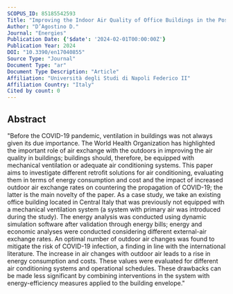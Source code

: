 ```yaml
---
SCOPUS_ID: 85185542593
Title: "Improving the Indoor Air Quality of Office Buildings in the Post-Pandemic Era—Impact on Energy Consumption and Costs"
Author: "D’Agostino D."
Journal: "Energies"
Publication Date: {'$date': '2024-02-01T00:00:00Z'}
Publication Year: 2024
DOI: "10.3390/en17040855"
Source Type: "Journal"
Document Type: "ar"
Document Type Description: "Article"
Affiliation: "Università degli Studi di Napoli Federico II"
Affiliation Country: "Italy"
Cited by count: 0
---
```


## Abstract
"Before the COVID-19 pandemic, ventilation in buildings was not always given its due importance. The World Health Organization has highlighted the important role of air exchange with the outdoors in improving the air quality in buildings; buildings should, therefore, be equipped with mechanical ventilation or adequate air conditioning systems. This paper aims to investigate different retrofit solutions for air conditioning, evaluating them in terms of energy consumption and cost and the impact of increased outdoor air exchange rates on countering the propagation of COVID-19; the latter is the main novelty of the paper. As a case study, we take an existing office building located in Central Italy that was previously not equipped with a mechanical ventilation system (a system with primary air was introduced during the study). The energy analysis was conducted using dynamic simulation software after validation through energy bills; energy and economic analyses were conducted considering different external-air exchange rates. An optimal number of outdoor air changes was found to mitigate the risk of COVID-19 infection, a finding in line with the international literature. The increase in air changes with outdoor air leads to a rise in energy consumption and costs. These values were evaluated for different air conditioning systems and operational schedules. These drawbacks can be made less significant by combining interventions in the system with energy-efficiency measures applied to the building envelope."
